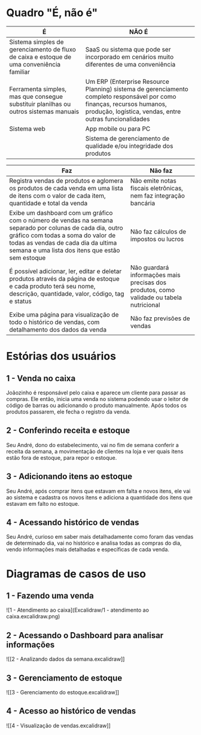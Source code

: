 # Quadro "É, não é"

| É                                                                                         | NÃO É                                                                                                                                                                              |
| ----------------------------------------------------------------------------------------- | ---------------------------------------------------------------------------------------------------------------------------------------------------------------------------------- |
| Sistema simples de gerenciamento de fluxo de caixa e estoque de uma conveniência familiar | SaaS ou sistema que pode ser incorporado em cenários muito diferentes de uma conveniência                                                                                          |
| Ferramenta simples, mas que consegue substituir planilhas ou outros sistemas manuais      | Um ERP (Enterprise Resource Planning) sistema de gerenciamento completo responsável por como finanças, recursos humanos, produção, logística, vendas, entre outras funcionalidades |
| Sistema web                                                                               | App mobile ou para PC                                                                                                                                                              |
|                                                                                           | Sistema de gerenciamento de qualidade e/ou integridade dos produtos                                                                                                                |

| Faz                                                                                                                                                                                                                                      | Não faz                                                                                  |
| ---------------------------------------------------------------------------------------------------------------------------------------------------------------------------------------------------------------------------------------- | ---------------------------------------------------------------------------------------- |
| Registra vendas de produtos e aglomera os produtos de cada venda em uma lista de itens com o valor de cada item, quantidade e total da venda                                                                                             | Não emite notas fiscais eletrônicas, nem faz integração bancária                         |
| Exibe um dashboard com um gráfico com o número de vendas na semana separado por colunas de cada dia, outro gráfico com todas a soma do valor de todas as vendas de cada dia da ultima semana e uma lista dos itens que estão sem estoque | Não faz cálculos de impostos ou lucros                                                   |
| É possível adicionar, ler, editar e deletar produtos através da página de estoque e cada produto terá seu nome, descrição, quantidade, valor, código, tag e status                                                                       | Não guardará informações mais precisas dos produtos, como validade ou tabela nutricional |
| Exibe uma página para visualização de todo o histórico de vendas, com detalhamento dos dados da venda                                                                                                                                    | Não faz previsões de vendas                                                              |

# Estórias dos usuários

## 1 - Venda no caixa

Joãozinho é responsável pelo caixa e aparece um cliente para passar as compras. Ele então, inicia uma venda no sistema podendo usar o leitor de código de barras ou adicionando o produto manualmente. Após todos os produtos passarem, ele fecha o registro da venda.

## 2 - Conferindo receita e estoque

Seu André, dono do estabelecimento, vai no fim de semana conferir a receita da semana, a movimentação de clientes na loja e ver quais itens estão fora de estoque, para repor o estoque.

## 3 - Adicionando itens ao estoque

Seu André, após comprar itens que estavam em falta e novos itens, ele vai ao sistema e cadastra os novos itens e adiciona a quantidade dos itens que estavam em falto no estoque.

## 4 - Acessando histórico de vendas

Seu André, curioso em saber mais detalhadamente como foram das vendas de determinado dia, vai no histórico e analisa todas as compras do dia, vendo informações mais detalhadas e específicas de cada venda.

# Diagramas de casos de uso

## 1 - Fazendo uma venda

![1 - Atendimento ao caixa](Excalidraw/1 - atendimento ao caixa.excalidraw.png)

## 2 - Acessando o Dashboard para analisar informações

![[2 - Analizando dados da semana.excalidraw]]

## 3 - Gerenciamento de estoque

![[3 - Gerenciamento do estoque.excalidraw]]

## 4 - Acesso ao histórico de vendas

![[4 - Visualização de vendas.excalidraw]]
